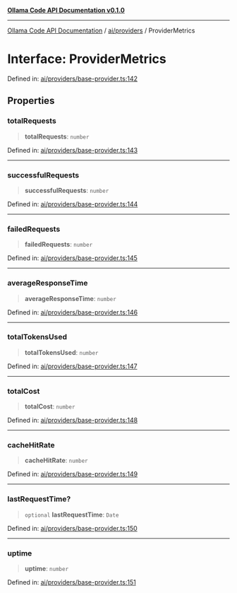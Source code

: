 [**Ollama Code API Documentation v0.1.0**](../../../README.md)

***

[Ollama Code API Documentation](../../../modules.md) / [ai/providers](../README.md) / ProviderMetrics

# Interface: ProviderMetrics

Defined in: [ai/providers/base-provider.ts:142](https://github.com/erichchampion/ollama-code/blob/d3714fddada0e31a207f4ac11b8476937193173b/ollama-code/src/ai/providers/base-provider.ts#L142)

## Properties

### totalRequests

> **totalRequests**: `number`

Defined in: [ai/providers/base-provider.ts:143](https://github.com/erichchampion/ollama-code/blob/d3714fddada0e31a207f4ac11b8476937193173b/ollama-code/src/ai/providers/base-provider.ts#L143)

***

### successfulRequests

> **successfulRequests**: `number`

Defined in: [ai/providers/base-provider.ts:144](https://github.com/erichchampion/ollama-code/blob/d3714fddada0e31a207f4ac11b8476937193173b/ollama-code/src/ai/providers/base-provider.ts#L144)

***

### failedRequests

> **failedRequests**: `number`

Defined in: [ai/providers/base-provider.ts:145](https://github.com/erichchampion/ollama-code/blob/d3714fddada0e31a207f4ac11b8476937193173b/ollama-code/src/ai/providers/base-provider.ts#L145)

***

### averageResponseTime

> **averageResponseTime**: `number`

Defined in: [ai/providers/base-provider.ts:146](https://github.com/erichchampion/ollama-code/blob/d3714fddada0e31a207f4ac11b8476937193173b/ollama-code/src/ai/providers/base-provider.ts#L146)

***

### totalTokensUsed

> **totalTokensUsed**: `number`

Defined in: [ai/providers/base-provider.ts:147](https://github.com/erichchampion/ollama-code/blob/d3714fddada0e31a207f4ac11b8476937193173b/ollama-code/src/ai/providers/base-provider.ts#L147)

***

### totalCost

> **totalCost**: `number`

Defined in: [ai/providers/base-provider.ts:148](https://github.com/erichchampion/ollama-code/blob/d3714fddada0e31a207f4ac11b8476937193173b/ollama-code/src/ai/providers/base-provider.ts#L148)

***

### cacheHitRate

> **cacheHitRate**: `number`

Defined in: [ai/providers/base-provider.ts:149](https://github.com/erichchampion/ollama-code/blob/d3714fddada0e31a207f4ac11b8476937193173b/ollama-code/src/ai/providers/base-provider.ts#L149)

***

### lastRequestTime?

> `optional` **lastRequestTime**: `Date`

Defined in: [ai/providers/base-provider.ts:150](https://github.com/erichchampion/ollama-code/blob/d3714fddada0e31a207f4ac11b8476937193173b/ollama-code/src/ai/providers/base-provider.ts#L150)

***

### uptime

> **uptime**: `number`

Defined in: [ai/providers/base-provider.ts:151](https://github.com/erichchampion/ollama-code/blob/d3714fddada0e31a207f4ac11b8476937193173b/ollama-code/src/ai/providers/base-provider.ts#L151)
